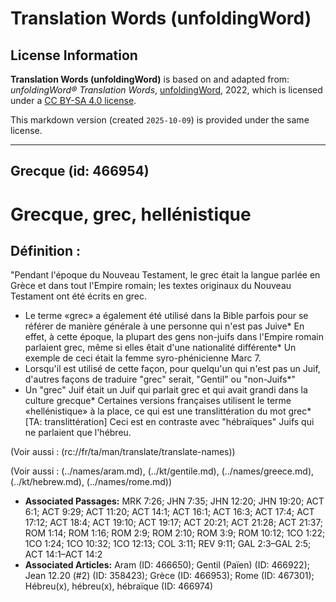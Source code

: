 # Translation Words (unfoldingWord)

## License Information

**Translation Words (unfoldingWord)** is based on and adapted from: _unfoldingWord® Translation Words_, [unfoldingWord](https://unfoldingword.org/utw), 2022, which is licensed under a [CC BY-SA 4.0 license](https://creativecommons.org/licenses/by-sa/4.0/legalcode.en).

This markdown version (created `2025-10-09`) is provided under the same license.



--------------------------------

## Grecque (id: 466954)

Grecque, grec, hellénistique
============================

Définition :
------------

"Pendant l'époque du Nouveau Testament, le grec était la langue parlée en Grèce et dans tout l'Empire romain; les textes originaux du Nouveau Testament ont été écrits en grec.

* Le terme «grec» a également été utilisé dans la Bible parfois pour se référer de manière générale à une personne qui n'est pas Juive\* En effet, à cette époque, la plupart des gens non\-juifs dans l'Empire romain parlaient grec, même si elles êtait d'une nationalité différente\* Un exemple de ceci était la femme syro\-phénicienne Marc 7\.
* Lorsqu'il est utilisé de cette façon, pour quelqu'un qui n'est pas un Juif, d'autres façons de traduire "grec" serait, "Gentil" ou "non\-Juifs\*"
* Un "grec" Juif était un Juif qui parlait grec et qui avait grandi dans la culture grecque\* Certaines versions françaises utilisent le terme «hellénistique» à la place, ce qui est une translittération du mot grec\* \[TA: translittération] Ceci est en contraste avec "hébraïques" Juifs qui ne parlaient que l'hébreu.

(Voir aussi : (rc://fr/ta/man/translate/translate\-names))

(Voir aussi : (../names/aram.md), (../kt/gentile.md), (../names/greece.md), (../kt/hebrew.md), (../names/rome.md))

* **Associated Passages:** MRK 7:26; JHN 7:35; JHN 12:20; JHN 19:20; ACT 6:1; ACT 9:29; ACT 11:20; ACT 14:1; ACT 16:1; ACT 16:3; ACT 17:4; ACT 17:12; ACT 18:4; ACT 19:10; ACT 19:17; ACT 20:21; ACT 21:28; ACT 21:37; ROM 1:14; ROM 1:16; ROM 2:9; ROM 2:10; ROM 3:9; ROM 10:12; 1CO 1:22; 1CO 1:24; 1CO 10:32; 1CO 12:13; COL 3:11; REV 9:11; GAL 2:3–GAL 2:5; ACT 14:1–ACT 14:2
* **Associated Articles:** Aram (ID: 466650); Gentil (Païen) (ID: 466922); Jean 12.20 (#2) (ID: 358423); Grèce (ID: 466953); Rome (ID: 467301); Hébreu(x), hébreu(x), hébraïque (ID: 466974)

